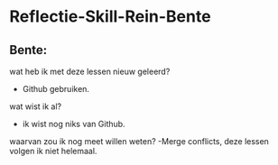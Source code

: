 # Reflectie-Skill-Rein-Bente

## Bente:
wat heb ik met deze lessen nieuw geleerd?
- Github gebruiken.

wat wist ik al?
- ik wist nog niks van Github.

waarvan zou ik nog meet willen weten?
-Merge conflicts, deze lessen volgen ik niet helemaal.
